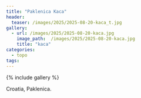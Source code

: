 ```yaml
---
title: "Paklenica Kaca"
header:
  teaser: /images/2025/2025-08-20-kaca_t.jpg
gallery:
  - url: /images/2025/2025-08-20-kaca.jpg
    image_path:  /images/2025/2025-08-20-kaca.jpg
    title: "kaca"
categories:
  - topo
tags:
---
```


{% include gallery %}

Croatia, Paklenica.
